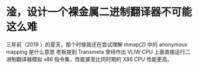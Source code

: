 # 淦，设计一个裸金属二进制翻译器不可能这么难

三年前（2019 ）的夏天，那个时候我还在尝试理解 mmap(2) 中的 anonymous  mapping 是什么意思
老板提到 Transmeta 曾经作出 VLIW CPU 上面直接运行二进制翻译器模拟 x86 指令集，性能甚至比同时期的 X86 CPU 性能更高。
